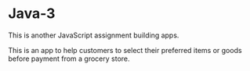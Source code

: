 # Java-3

This is another JavaScript assignment building apps.

This is an app to help customers to select their preferred items or goods before payment from a grocery store.